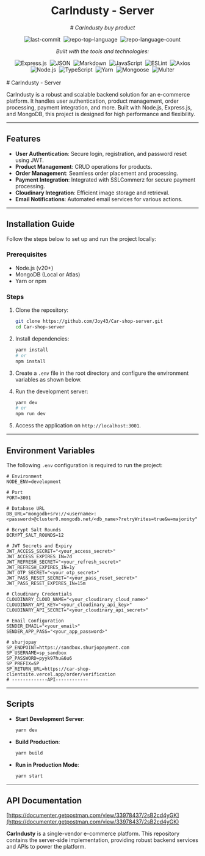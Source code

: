 <div align="center" class="text-center">
  <h1>CarIndusty - Server</h1>
  <p><em># CarIndusty buy product</em></p>

  <!-- GitHub Repo Badges -->
  <img alt="last-commit" src="https://img.shields.io/github/last-commit/Joy43/Car-shop-server?style=flat&logo=git&logoColor=white&color=0080ff" class="inline-block mx-1" style="margin: 0px 2px;">
  <img alt="repo-top-language" src="https://img.shields.io/github/languages/top/Joy43/Car-shop-server?style=flat&color=0080ff" class="inline-block mx-1" style="margin: 0px 2px;">
  <img alt="repo-language-count" src="https://img.shields.io/github/languages/count/Joy43/Car-shop-server?style=flat&color=0080ff" class="inline-block mx-1" style="margin: 0px 2px;">

  <p><em>Built with the tools and technologies:</em></p>

  <!-- Tech Stack Badges -->
  <img alt="Express.js" src="https://img.shields.io/badge/Express.js-000000.svg?style=flat&logo=express&logoColor=white" class="inline-block mx-1" style="margin: 0px 2px;">
  <img alt="JSON" src="https://img.shields.io/badge/JSON-000000.svg?style=flat&logo=JSON&logoColor=white" class="inline-block mx-1" style="margin: 0px 2px;">
  <img alt="Markdown" src="https://img.shields.io/badge/Markdown-000000.svg?style=flat&logo=Markdown&logoColor=white" class="inline-block mx-1" style="margin: 0px 2px;">
  <img alt="JavaScript" src="https://img.shields.io/badge/JavaScript-F7DF1E.svg?style=flat&logo=JavaScript&logoColor=black" class="inline-block mx-1" style="margin: 0px 2px;">
  <img alt="ESLint" src="https://img.shields.io/badge/ESLint-4B32C3.svg?style=flat&logo=ESLint&logoColor=white" class="inline-block mx-1" style="margin: 0px 2px;">
  <img alt="Axios" src="https://img.shields.io/badge/Axios-5A29E4.svg?style=flat&logo=Axios&logoColor=white" class="inline-block mx-1" style="margin: 0px 2px;">
  <img alt="Node.js" src="https://img.shields.io/badge/Node.js-339933.svg?style=flat&logo=node.js&logoColor=white" class="inline-block mx-1" style="margin: 0px 2px;">
  <img alt="TypeScript" src="https://img.shields.io/badge/TypeScript-3178C6.svg?style=flat&logo=TypeScript&logoColor=white" class="inline-block mx-1" style="margin: 0px 2px;">
  <img alt="Yarn" src="https://img.shields.io/badge/Yarn-2C8EBB.svg?style=flat&logo=Yarn&logoColor=white" class="inline-block mx-1" style="margin: 0px 2px;">
  <img alt="Mongoose" src="https://img.shields.io/badge/Mongoose-880000.svg?style=flat&logo=mongoose&logoColor=white" class="inline-block mx-1" style="margin: 0px 2px;">
  
  <img alt="Multer" src="https://img.shields.io/badge/Multer-1B1F23.svg?style=flat&logoColor=white" class="inline-block mx-1" style="margin: 0px 2px;">
</div>


<br>
# CarIndusty - Server

CarIndusty is a robust and scalable backend solution for an e-commerce platform. It handles user authentication, product management, order processing, payment integration, and more. Built with Node.js, Express.js, and MongoDB, this project is designed for high performance and flexibility.

---

## Features

- **User Authentication**: Secure login, registration, and password reset using JWT.
- **Product Management**: CRUD operations for products.
- **Order Management**: Seamless order placement and processing.
- **Payment Integration**: Integrated with SSLCommerz for secure payment processing.
- **Cloudinary Integration**: Efficient image storage and retrieval.
- **Email Notifications**: Automated email services for various actions.

---

## Installation Guide

Follow the steps below to set up and run the project locally:

### Prerequisites

- Node.js (v20+)
- MongoDB (Local or Atlas)
- Yarn or npm

### Steps

1. Clone the repository:
   ```bash
   git clone https://github.com/Joy43/Car-shop-server.git
   cd Car-shop-server
   ```

2. Install dependencies:
   ```bash
   yarn install
   # or
   npm install
   ```

3. Create a `.env` file in the root directory and configure the environment variables as shown below.

4. Run the development server:
   ```bash
   yarn dev
   # or
   npm run dev
   ```

5. Access the application on `http://localhost:3001`.

---

## Environment Variables

The following `.env` configuration is required to run the project:

```dotenv
# Environment
NODE_ENV=development

# Port
PORT=3001

# Database URL
DB_URL="mongodb+srv://<username>:<password>@cluster0.mongodb.net/<db_name>?retryWrites=true&w=majority"

# Bcrypt Salt Rounds
BCRYPT_SALT_ROUNDS=12

# JWT Secrets and Expiry
JWT_ACCESS_SECRET="<your_access_secret>"
JWT_ACCESS_EXPIRES_IN=7d
JWT_REFRESH_SECRET="<your_refresh_secret>"
JWT_REFRESH_EXPIRES_IN=1y
JWT_OTP_SECRET="<your_otp_secret>"
JWT_PASS_RESET_SECRET="<your_pass_reset_secret>"
JWT_PASS_RESET_EXPIRES_IN=15m

# Cloudinary Credentials
CLOUDINARY_CLOUD_NAME="<your_cloudinary_cloud_name>"
CLOUDINARY_API_KEY="<your_cloudinary_api_key>"
CLOUDINARY_API_SECRET="<your_cloudinary_api_secret>"

# Email Configuration
SENDER_EMAIL="<your_email>"
SENDER_APP_PASS="<your_app_password>"

# shurjopay
SP_ENDPOINT=https://sandbox.shurjopayment.com
SP_USERNAME=sp_sandbox
SP_PASSWORD=pyyk97hu&6u6
SP_PREFIX=SP
SP_RETURN_URL=https://car-shop-clientsite.vercel.app/order/verification
# -------------API------------
```

---

## Scripts

- **Start Development Server**: 
  ```bash
  yarn dev
  ```
- **Build Production**: 
  ```bash
  yarn build
  ```
- **Run in Production Mode**: 
  ```bash
  yarn start
  ```

---

## API Documentation

[https://documenter.getpostman.com/view/33978437/2sB2cd4yGK](https://documenter.getpostman.com/view/33978437/2sB2cd4yGK)

**CarIndusty** is a single-vendor e-commerce platform. This repository contains the server-side implementation, providing robust backend services and APIs to power the platform.

